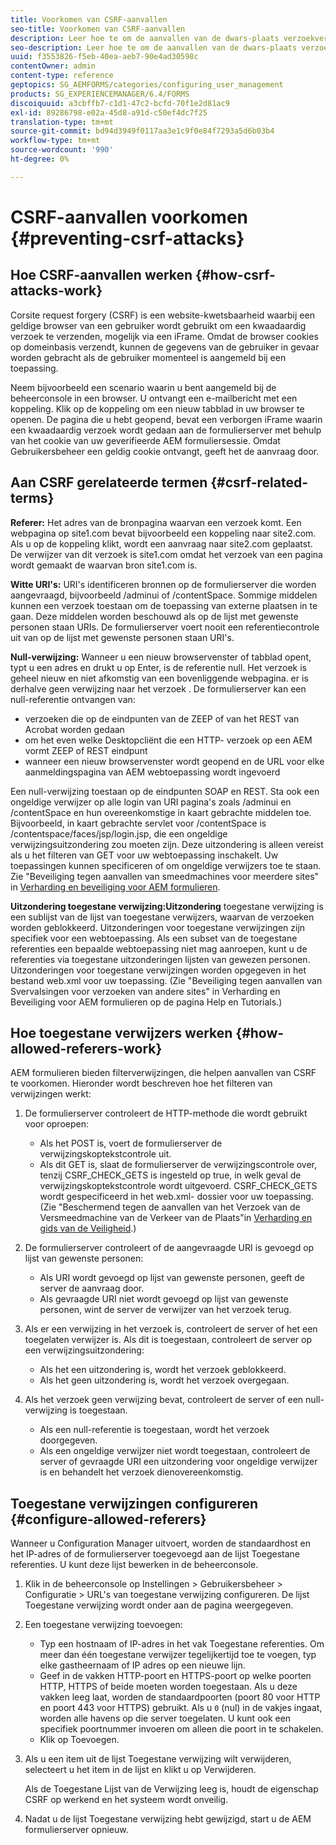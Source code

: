```yaml
---
title: Voorkomen van CSRF-aanvallen
seo-title: Voorkomen van CSRF-aanvallen
description: Leer hoe te om de aanvallen van de dwars-plaats verzoekvervalsing (CSRF) te verhinderen en gebruikersgegevens te beschermen worden gecompromitteerd.
seo-description: Leer hoe te om de aanvallen van de dwars-plaats verzoekvervalsing (CSRF) te verhinderen en gebruikersgegevens te beschermen worden gecompromitteerd.
uuid: f3553826-f5eb-40ea-aeb7-90e4ad30598c
contentOwner: admin
content-type: reference
geptopics: SG_AEMFORMS/categories/configuring_user_management
products: SG_EXPERIENCEMANAGER/6.4/FORMS
discoiquuid: a3cbffb7-c1d1-47c2-bcfd-70f1e2d81ac9
exl-id: 89286798-e02a-45d8-a91d-c50ef4dc7f25
translation-type: tm+mt
source-git-commit: bd94d3949f0117aa3e1c9f0e84f7293a5d6b03b4
workflow-type: tm+mt
source-wordcount: '990'
ht-degree: 0%

---
```


# CSRF-aanvallen voorkomen {#preventing-csrf-attacks}

## Hoe CSRF-aanvallen werken {#how-csrf-attacks-work}

Corsite request forgery (CSRF) is een website-kwetsbaarheid waarbij een geldige browser van een gebruiker wordt gebruikt om een kwaadaardig verzoek te verzenden, mogelijk via een iFrame. Omdat de browser cookies op domeinbasis verzendt, kunnen de gegevens van de gebruiker in gevaar worden gebracht als de gebruiker momenteel is aangemeld bij een toepassing.

Neem bijvoorbeeld een scenario waarin u bent aangemeld bij de beheerconsole in een browser. U ontvangt een e-mailbericht met een koppeling. Klik op de koppeling om een nieuw tabblad in uw browser te openen. De pagina die u hebt geopend, bevat een verborgen iFrame waarin een kwaadaardig verzoek wordt gedaan aan de formulierserver met behulp van het cookie van uw geverifieerde AEM formuliersessie. Omdat Gebruikersbeheer een geldig cookie ontvangt, geeft het de aanvraag door.

## Aan CSRF gerelateerde termen {#csrf-related-terms}

**Referer:** Het adres van de bronpagina waarvan een verzoek komt. Een webpagina op site1.com bevat bijvoorbeeld een koppeling naar site2.com. Als u op de koppeling klikt, wordt een aanvraag naar site2.com geplaatst. De verwijzer van dit verzoek is site1.com omdat het verzoek van een pagina wordt gemaakt de waarvan bron site1.com is.

**Witte URI&#39;s:** URI&#39;s identificeren bronnen op de formulierserver die worden aangevraagd, bijvoorbeeld /adminui of /contentSpace. Sommige middelen kunnen een verzoek toestaan om de toepassing van externe plaatsen in te gaan. Deze middelen worden beschouwd als op de lijst met gewenste personen staan URIs. De formulierserver voert nooit een referentiecontrole uit van op de lijst met gewenste personen staan URI&#39;s.

**Null-verwijzing:** Wanneer u een nieuw browservenster of tabblad opent, typt u een adres en drukt u op Enter, is de referentie null. Het verzoek is geheel nieuw en niet afkomstig van een bovenliggende webpagina. er is derhalve geen verwijzing naar het verzoek . De formulierserver kan een null-referentie ontvangen van:

* verzoeken die op de eindpunten van de ZEEP of van het REST van Acrobat worden gedaan
* om het even welke Desktopcliënt die een HTTP- verzoek op een AEM vormt ZEEP of REST eindpunt
* wanneer een nieuw browservenster wordt geopend en de URL voor elke aanmeldingspagina van AEM webtoepassing wordt ingevoerd

Een null-verwijzing toestaan op de eindpunten SOAP en REST. Sta ook een ongeldige verwijzer op alle login van URI pagina&#39;s zoals /adminui en /contentSpace en hun overeenkomstige in kaart gebrachte middelen toe. Bijvoorbeeld, in kaart gebrachte servlet voor /contentSpace is /contentspace/faces/jsp/login.jsp, die een ongeldige verwijzingsuitzondering zou moeten zijn. Deze uitzondering is alleen vereist als u het filteren van GET voor uw webtoepassing inschakelt. Uw toepassingen kunnen specificeren of om ongeldige verwijzers toe te staan. Zie &quot;Beveiliging tegen aanvallen van smeedmachines voor meerdere sites&quot; in [Verharding en beveiliging voor AEM formulieren](https://help.adobe.com/en_US/livecycle/11.0/HardeningSecurity/index.html).

**Uitzondering toegestane verwijzing:Uitzondering** toegestane verwijzing is een sublijst van de lijst van toegestane verwijzers, waarvan de verzoeken worden geblokkeerd. Uitzonderingen voor toegestane verwijzingen zijn specifiek voor een webtoepassing. Als een subset van de toegestane referenties een bepaalde webtoepassing niet mag aanroepen, kunt u de referenties via toegestane uitzonderingen lijsten van gewezen personen. Uitzonderingen voor toegestane verwijzingen worden opgegeven in het bestand web.xml voor uw toepassing. (Zie &quot;Beveiliging tegen aanvallen van Svervalsingen voor verzoeken van andere sites&quot; in Verharding en Beveiliging voor AEM formulieren op de pagina Help en Tutorials.)

## Hoe toegestane verwijzers werken {#how-allowed-referers-work}

AEM formulieren bieden filterverwijzingen, die helpen aanvallen van CSRF te voorkomen. Hieronder wordt beschreven hoe het filteren van verwijzingen werkt:

1. De formulierserver controleert de HTTP-methode die wordt gebruikt voor oproepen:

   * Als het POST is, voert de formulierserver de verwijzingskoptekstcontrole uit.
   * Als dit GET is, slaat de formulierserver de verwijzingscontrole over, tenzij CSRF_CHECK_GETS is ingesteld op true, in welk geval de verwijzingskoptekstcontrole wordt uitgevoerd. CSRF_CHECK_GETS wordt gespecificeerd in het web.xml- dossier voor uw toepassing. (Zie &quot;Beschermend tegen de aanvallen van het Verzoek van de Versmeedmachine van de Verkeer van de Plaats&quot;in [Verharding en gids van de Veiligheid](https://help.adobe.com/en_US/livecycle/11.0/HardeningSecurity/index.html).)

1. De formulierserver controleert of de aangevraagde URI is gevoegd op lijst van gewenste personen:

   * Als URI wordt gevoegd op lijst van gewenste personen, geeft de server de aanvraag door.
   * Als gevraagde URI niet wordt gevoegd op lijst van gewenste personen, wint de server de verwijzer van het verzoek terug.

1. Als er een verwijzing in het verzoek is, controleert de server of het een toegelaten verwijzer is. Als dit is toegestaan, controleert de server op een verwijzingsuitzondering:

   * Als het een uitzondering is, wordt het verzoek geblokkeerd.
   * Als het geen uitzondering is, wordt het verzoek overgegaan.

1. Als het verzoek geen verwijzing bevat, controleert de server of een null-verwijzing is toegestaan.

   * Als een null-referentie is toegestaan, wordt het verzoek doorgegeven.
   * Als een ongeldige verwijzer niet wordt toegestaan, controleert de server of gevraagde URI een uitzondering voor ongeldige verwijzer is en behandelt het verzoek dienovereenkomstig.

## Toegestane verwijzingen configureren {#configure-allowed-referers}

Wanneer u Configuration Manager uitvoert, worden de standaardhost en het IP-adres of de formulierserver toegevoegd aan de lijst Toegestane referenties. U kunt deze lijst bewerken in de beheerconsole.

1. Klik in de beheerconsole op Instellingen > Gebruikersbeheer > Configuratie > URL&#39;s van toegestane verwijzing configureren. De lijst Toegestane verwijzing wordt onder aan de pagina weergegeven.
1. Een toegestane verwijzing toevoegen:

   * Typ een hostnaam of IP-adres in het vak Toegestane referenties. Om meer dan één toegestane verwijzer tegelijkertijd toe te voegen, typ elke gastheernaam of IP adres op een nieuwe lijn.
   * Geef in de vakken HTTP-poort en HTTPS-poort op welke poorten HTTP, HTTPS of beide moeten worden toegestaan. Als u deze vakken leeg laat, worden de standaardpoorten (poort 80 voor HTTP en poort 443 voor HTTPS) gebruikt. Als u `0` (nul) in de vakjes ingaat, worden alle havens op die server toegelaten. U kunt ook een specifiek poortnummer invoeren om alleen die poort in te schakelen.
   * Klik op Toevoegen.

1. Als u een item uit de lijst Toegestane verwijzing wilt verwijderen, selecteert u het item in de lijst en klikt u op Verwijderen.

   Als de Toegestane Lijst van de Verwijzing leeg is, houdt de eigenschap CSRF op werkend en het systeem wordt onveilig.

1. Nadat u de lijst Toegestane verwijzing hebt gewijzigd, start u de AEM formulierserver opnieuw.
